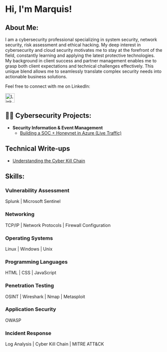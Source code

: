 <h1>Hi, I'm Marquis! <br/> 

<h2>About Me:</h2>

<p>I am a cybersecurity professional specializing in system security, network security, risk assessment and ethical hacking. My deep interest in cybersecurity and cloud security motivates me to stay at the forefront of the field, constantly learning and applying the latest protective technologies. My background in client success and partner management enables me to grasp both client expectations and technical challenges effectively. This unique blend allows me to seamlessly translate complex security needs into actionable business solutions.</p>

<p>Feel free to connect with me on LinkedIn:</p>

<p>
    <a href="https://www.linkedin.com/in/your-profile" target="_blank">
        <img src="https://img.icons8.com/ios-filled/50/0077b5/linkedin.png" alt="LinkedIn" width="30" height="30">
    </a>

<h2>👨‍💻 Cybersecurity Projects:</h2>

- <b>Security Information & Event Management</b>
  - [Building a SOC + Honeynet in Azure (Live Traffic)](https://github.com/joshmadakor1/Algorithms-Practice)


## Technical Write-ups

- [Understanding the Cyber Kill Chain](https://docs.google.com/document/d/1mrzzIoZFN9LmCj373ydbpAoQ88o-abzg_SAmSfGLV9g/edit?usp=sharing)

<h2>Skills:</h2>


### Vulnerability Assessment
<p>
    Splunk | Microsoft Sentinel
</p>

### Networking
<p>
    TCP/IP | Network Protocols | Firewall Configuration
</p>

### Operating Systems
<p>
    Linux | Windows | Unix
</p>

### Programming Languages
<p>
    HTML | CSS | JavaScript
</p>

### Penetration Testing
<p>
    OSINT | Wireshark | Nmap | Metasploit
</p>

### Application Security
<p>
    OWASP
</p>

### Incident Response
<p>
    Log Analysis | Cyber Kill Chain | MITRE ATT&CK
</p>



